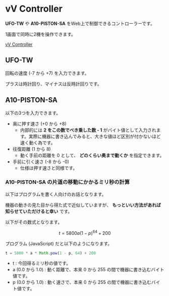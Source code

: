 # vV Controller

**UFO-TW** や **A10-PISTON-SA** をWeb上で制御できるコントローラーです。

1画面で同時に2機を操作できます。

[vV Controller](https://vulpine-vixen.github.io/controller/)




## UFO-TW

回転の速度 (-7 から +7) を入力できます。

プラスは時計回り、マイナスは反時計回りです。



## A10-PISTON-SA

以下の3つを入力できます。

- 奥に押す速さ (+0 から +8)
    - 内部的には **2 をこの数でべき乗した数 - 1** がバイト値として入力されます。実際に機器に書き込んでみると、大きな値ほど区別が付かないほど速く動く為です。
- 往復距離 (1 から 8)
    - 動く手前の距離を 0 として、 **どのくらい奥まで動くか** を指定できます。
- 手前に引く速さ (-8 から -0)
    - 仕様は押す速さと同様です。



### A10-PISTON-SA の片道の移動にかかるミリ秒の計算

以下はプログラムを書く人向けのお話となります。

機器の動きの見た目から得た式で近似していますが、
**もっといい方法があれば知らせていただけると幸い** です。

以下がその数式となります。

```math
t = 5800 a \left( 1 - p \right) ^ {64} + 200
```

プログラム (JavaScript) だと以下のようになります。

```javascript
t = 5800 * a * Math.pow(1 - p, 64) + 200
```

- t : 今回得るミリ秒の値です。
- a (0.0 から 1.0) : 動く距離で、本来 0 から 255 の間で機器に書き込むバイト値です。
- p (0.0 から 1.0) : 動く速さで、本来 0 から 255 の間で機器に書き込むバイト値です。
